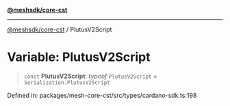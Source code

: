 [**@meshsdk/core-cst**](../README.md)

***

[@meshsdk/core-cst](../globals.md) / PlutusV2Script

# Variable: PlutusV2Script

> `const` **PlutusV2Script**: *typeof* `PlutusV2Script` = `Serialization.PlutusV2Script`

Defined in: packages/mesh-core-cst/src/types/cardano-sdk.ts:198
